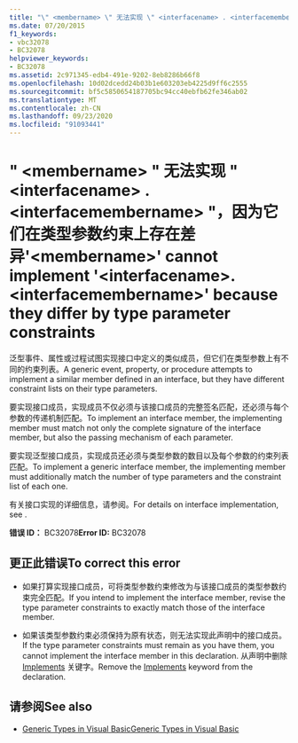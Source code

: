 ```yaml
---
title: "\" <membername> \" 无法实现 \" <interfacename> . <interfacemembername> \"，因为它们在类型参数约束上存在差异"
ms.date: 07/20/2015
f1_keywords:
- vbc32078
- BC32078
helpviewer_keywords:
- BC32078
ms.assetid: 2c971345-edb4-491e-9202-8eb8286b66f8
ms.openlocfilehash: 10d02dcedd24b03b1e603203eb4225d9ff6c2555
ms.sourcegitcommit: bf5c5850654187705bc94cc40ebfb62fe346ab02
ms.translationtype: MT
ms.contentlocale: zh-CN
ms.lasthandoff: 09/23/2020
ms.locfileid: "91093441"
---
```

# <a name="membername-cannot-implement-interfacenameinterfacemembername-because-they-differ-by-type-parameter-constraints"></a><span data-ttu-id="b9110-102">" \<membername> " 无法实现 " \<interfacename> . \<interfacemembername> "，因为它们在类型参数约束上存在差异</span><span class="sxs-lookup"><span data-stu-id="b9110-102">'\<membername>' cannot implement '\<interfacename>.\<interfacemembername>' because they differ by type parameter constraints</span></span>

<span data-ttu-id="b9110-103">泛型事件、属性或过程试图实现接口中定义的类似成员，但它们在类型参数上有不同的约束列表。</span><span class="sxs-lookup"><span data-stu-id="b9110-103">A generic event, property, or procedure attempts to implement a similar member defined in an interface, but they have different constraint lists on their type parameters.</span></span>  
  
 <span data-ttu-id="b9110-104">要实现接口成员，实现成员不仅必须与该接口成员的完整签名匹配，还必须与每个参数的传递机制匹配。</span><span class="sxs-lookup"><span data-stu-id="b9110-104">To implement an interface member, the implementing member must match not only the complete signature of the interface member, but also the passing mechanism of each parameter.</span></span>  
  
 <span data-ttu-id="b9110-105">要实现泛型接口成员，实现成员还必须与类型参数的数目以及每个参数的约束列表匹配。</span><span class="sxs-lookup"><span data-stu-id="b9110-105">To implement a generic interface member, the implementing member must additionally match the number of type parameters and the constraint list of each one.</span></span>  
  
 <span data-ttu-id="b9110-106">有关接口实现的详细信息，请参阅。</span><span class="sxs-lookup"><span data-stu-id="b9110-106">For details on interface implementation, see .</span></span>  
  
 <span data-ttu-id="b9110-107">**错误 ID：** BC32078</span><span class="sxs-lookup"><span data-stu-id="b9110-107">**Error ID:** BC32078</span></span>  
  
## <a name="to-correct-this-error"></a><span data-ttu-id="b9110-108">更正此错误</span><span class="sxs-lookup"><span data-stu-id="b9110-108">To correct this error</span></span>  
  
- <span data-ttu-id="b9110-109">如果打算实现接口成员，可将类型参数约束修改为与该接口成员的类型参数约束完全匹配。</span><span class="sxs-lookup"><span data-stu-id="b9110-109">If you intend to implement the interface member, revise the type parameter constraints to exactly match those of the interface member.</span></span>  
  
- <span data-ttu-id="b9110-110">如果该类型参数约束必须保持为原有状态，则无法实现此声明中的接口成员。</span><span class="sxs-lookup"><span data-stu-id="b9110-110">If the type parameter constraints must remain as you have them, you cannot implement the interface member in this declaration.</span></span> <span data-ttu-id="b9110-111">从声明中删除 [Implements](../language-reference/statements/implements-clause.md) 关键字。</span><span class="sxs-lookup"><span data-stu-id="b9110-111">Remove the [Implements](../language-reference/statements/implements-clause.md) keyword from the declaration.</span></span>  
  
## <a name="see-also"></a><span data-ttu-id="b9110-112">请参阅</span><span class="sxs-lookup"><span data-stu-id="b9110-112">See also</span></span>

- [<span data-ttu-id="b9110-113">Generic Types in Visual Basic</span><span class="sxs-lookup"><span data-stu-id="b9110-113">Generic Types in Visual Basic</span></span>](../programming-guide/language-features/data-types/generic-types.md)
